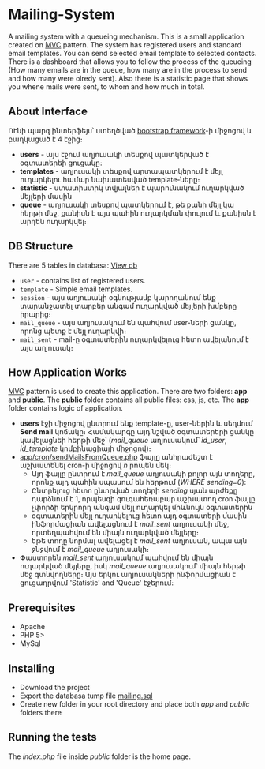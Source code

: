 # Mailing-System

A mailing system with a queueing mechanism. This is a small application created on [MVC](https://en.wikipedia.org/wiki/Model%E2%80%93view%E2%80%93controller) pattern.
The system has registered users and standard email templates. You can send selected email template to selected contacts. 
There is a dashboard that allows you to follow the process of the queueing (How many emails are in the queue, how many are in the process to send and how many were olredy sent). 
Also there is a statistic page that shows you whene mails were sent, to whom and how much in total.


## About Interface

ՈՒնի պարզ ինտերֆեյս՝ ստեղծված [bootstrap framework](http://getbootstrap.com/)-ի միջոցով և բաղկացած է 4 էջից։
* **users** - այս էջում աղյուսակի տեսքով պատկերված է օգտատերեի ցուցակը։
* **templates** - աղյուսակի տեսքով արտապատկերում է մեյլ ուղարկելու համար նախատեսված template-ները։
* **statistic** - ստատիստիկ տվյալներ է պարունակում ուղարկված մեյլերի մասին
* **queue** - աղյուսակի տեսքով պատկերում է, թե քանի մեյլ կա հերթի մեջ, քանիսն է այս պահին ուղարկման փուլում և քանիսն է արդեն ուղարկվել։


## DB Structure 

There are 5 tables in databasa: [View db](https://github.com/GareginDavtyan/Mailing-System/blob/master/mailing.sql)
* `user` - contains list of registered users.
* `template` - Simple email templates.
* `session` - այս աղյուսակի օգնությամբ կարողանում ենք տարանջատել տարբեր անգամ ուղարկված մեյլերի խմբերը իրարից։ 
* `mail_queue` - այս աղյուսակում են պահվում user-ների ցանկը, որոնց պետք է մեյլ ուղարկվի։
* `mail_sent` - mail-ը օգտատերին ուղարկվելուց հետո ավելանում է այս աղյուսակ։


## How Application Works

[MVC](https://en.wikipedia.org/wiki/Model%E2%80%93view%E2%80%93controller) pattern is used to create this application. There are two folders: **app** and **public**. The **public** folder contains all public files: css, js, etc. The **app** folder contains logic of application.
- **users** էջի միջոցով ընտրում ենք template-ը, user-ներին և սեղմում **Send mail** կոճակը։ Համակարգը այդ նշված օգտատերերի ցանկը կավելացնեի հերթի մեջ՝ (*mail_queue* աղյուսակում՝ *id_user*, *id_template* կոմբինացիայի միջոցով)։
- [app/cron/sendMailsFromQueue.php](https://github.com/GareginDavtyan/Mailing-System/blob/master/app/cron/sendMailsFromQueue.php) ֆայլը անհրաժեշտ է աշխատենել cron-ի միջոցով *n* րոպեն մեկ։ 
	- Այդ ֆայլը ընտրում է *mail_queue* աղյուսակի բոլոր այն տողերը, որոնք այդ պահին սպասում են հերթում (*WHERE sending=0*): 
	- Ընտրելուց հետո ընտրված տողերի *sending* սյան արժեքը դարձնում է 1, որպեսզի զուգահեռաբար աշխատող cron ֆայլը չփորձի երկրորդ անգամ մեյլ ուղարկել միևնույն օգտատերին
	- օգտատերին մեյլ ուղարկելուց հետո այդ օգտատերի մասին ինֆորմացիան ավելացնում է *mail_sent* աղյուսակի մեջ, որտեղպահվում են միայն ուղարկված մեյլերը։
	- եթե տողը նորմալ ավելացել է *mail_sent* աղյուսակ, ապա այն ջնջվում է *mail_queue* աղյուսակի։
- Փաստորեն *mail_sent* աղյուսակում պահվում են միայն ուղարկված մեյլերը, իսկ *mail_queue* աղյուսակում՝ միայն հերթի մեջ գտնվողները։ Այս երկու աղյուսակների ինֆորմացիան է ցուցադրվում 'Statistic' and 'Queue' էջերում։


## Prerequisites

* Apache
* PHP 5>
* MySql 


## Installing

* Download the project
* Export the databasa tump file [mailing.sql](https://github.com/GareginDavtyan/Mailing-System/blob/master/mailing.sql)
* Create new folder in your root directory and place both *app* and *public* folders there


## Running the tests

The *index.php* file inside *public* folder is the home page.

